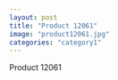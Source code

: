 ```yaml
---
layout: post
title: "Product 12061"
image: "product12061.jpg"
categories: "category1"
---
```

Product 12061
